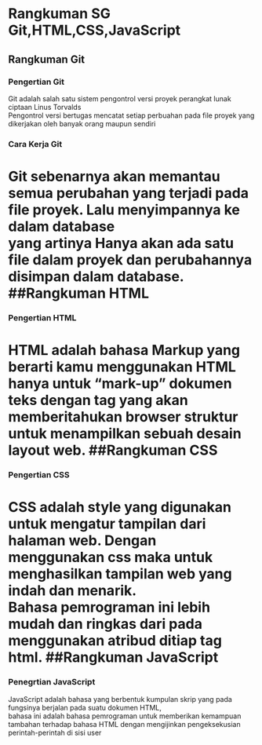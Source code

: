 # Rangkuman SG Git,HTML,CSS,JavaScript


## Rangkuman Git
### Pengertian Git
Git adalah salah satu sistem pengontrol versi proyek perangkat lunak ciptaan Linus Torvalds  
Pengontrol versi bertugas mencatat setiap perbuahan pada file proyek yang dikerjakan oleh banyak orang maupun sendiri
### Cara Kerja Git  
Git sebenarnya akan memantau semua perubahan yang terjadi pada file proyek. Lalu menyimpannya ke dalam database     
yang artinya Hanya akan ada satu file dalam proyek dan perubahannya disimpan dalam database.  
##Rangkuman HTML
===============
### Pengertian HTML
HTML adalah bahasa Markup yang berarti kamu menggunakan HTML hanya untuk “mark-up” dokumen teks dengan tag yang akan memberitahukan browser struktur untuk menampilkan sebuah desain layout web. 
##Rangkuman CSS
===============
### Pengertian CSS
CSS adalah style yang digunakan untuk mengatur tampilan dari halaman web. Dengan menggunakan css maka untuk menghasilkan tampilan web yang indah dan menarik.  
Bahasa pemrograman ini lebih mudah dan ringkas dari pada menggunakan atribud ditiap tag html.
##Rangkuman JavaScript
======================
### Penegrtian JavaScript
JavaScript adalah bahasa yang berbentuk kumpulan skrip yang pada fungsinya berjalan pada suatu dokumen HTML,  
bahasa ini adalah bahasa pemrograman untuk memberikan kemampuan tambahan terhadap bahasa HTML dengan mengijinkan pengeksekusian perintah-perintah di sisi user


